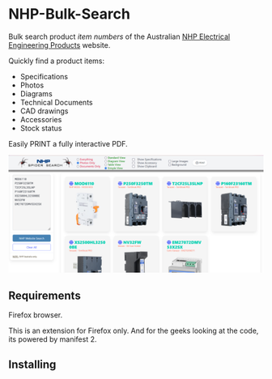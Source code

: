# NHP-Bulk-Search
Bulk search product _item numbers_ of the Australian [NHP Electrical Engineering Products](https://www.nhp.com.au) website.

Quickly find a product items:
* Specifications
* Photos
* Diagrams
* Technical Documents
* CAD drawings
* Accessories
* Stock status

Easily PRINT a fully interactive PDF.

![my image](NHP-Bulk-Search-November-224.png)

## Requirements
Firefox browser.

This is an extension for Firefox only.
And for the geeks looking at the code, its powered by manifest 2.

## Installing

